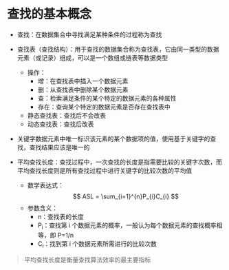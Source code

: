 # 查找的基本概念

- 查找：在数据集合中寻找满足某种条件的过程称为查找

- 查找表（查找结构）：用于查找的数据集合称为查找表，它由同一类型的数据元素（或记录）组成，可以是一个数组或链表等数据类型
	- 操作：
		- 增：在查找表中插入一个数据元素
		- 删：从查找表中删除某个数据元素
		- 查：检索满足条件的某个特定的数据元素的各种属性
		- 存在：查询某个特定的数据元素是否存在查找表中
	- 静态查找表：查找后不会改表
	- 动态查找表：查找后改表
- 关键字数据元素中唯一标识该元素的某个数据项的值，使用基于关键字的查找，查找结果应该是唯一的
- 平均查找长度：查找过程中，一次查找的长度是指需要比较的关键字次数，而平均查找长度则是所有查找过程中进行关键字的比较次数的平均值
	- 数学表达式：
	  $$
	  ASL = \sum_{i=1}^{n}P_{i}C_{i}
	  $$
	- 参数含义：
		- n：查找表的长度
		- P<sub>i</sub>：查找第 i 个数据元素的概率，一般认为每个数据元素的查找概率相等，即 P=1/n
		- C<sub>i</sub>：找到第 i 个数据元素所需进行的比较次数

> 平均查找长度是衡量查找算法效率的最主要指标

